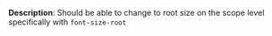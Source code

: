 __Description__: Should be able to change to root size on the scope level specifically with `font-size-root`